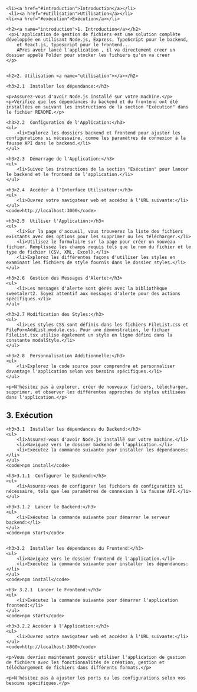 
    <li><a href="#introduction">Introduction</a></li>
     <li><a href="#utilisation">Utilisation</a></li>
    <li><a href="#exécution">Exécution</a></li>
   
    <h2><a name="introduction">1. Introduction</a></h2>
     <p>L'application de gestion de fichiers est une solution complète développée en utilisant Node.js, Express, TypeScript pour le backend, 
        et React.js, typescript pour le frontend...
        APres avoir lancé l'application , il va directement creer un dossier appelé Folder pour stocker les fichiers qu'on va creer
    </p>

   
    <h2>2. Utilisation <a name="utilisation"></a></h2>

    <h3>2.1  Installer les dépendance:</h3>

    <p>Assurez-vous d'avoir Node.js installé sur votre machine.</p>
    <p>Vérifiez que les dépendances du backend et du frontend ont été installées en suivant les instructions de la section "Exécution" dans le fichier README.</p>

    <h3>2.2  Configuration de l'Application:</h3>
    <ul>
        <li>Explorez les dossiers backend et frontend pour ajuster les configurations si nécessaire, comme les paramètres de connexion à la fausse API dans le backend.</li>
    </ul>

    <h3>2.3  Démarrage de l'Application:</h3>
    <ul>
        <li>Suivez les instructions de la section "Exécution" pour lancer le backend et le frontend de l'application.</li>
    </ul>

    <h3>2.4  Accéder à l'Interface Utilisateur:</h3>
    <ul>
        <li>Ouvrez votre navigateur web et accédez à l'URL suivante:</li>
    </ul>
    <code>http://localhost:3000</code>

    <h3>2.5  Utiliser l'Application:</h3>
    <ul>
        <li>Sur la page d'accueil, vous trouverez la liste des fichiers existants avec des options pour les supprimer ou les télécharger.</li>
        <li>Utilisez le formulaire sur la page pour créer un nouveau fichier. Remplissez les champs requis tels que le nom du fichier et le type de fichier (CSV, XML, Excel).</li>
        <li>Explorez les différentes façons d'utiliser les styles en examinant les fichiers de style fournis dans le dossier styles.</li>
    </ul>

    <h3>2.6  Gestion des Messages d'Alerte:</h3>
    <ul>
        <li>Les messages d'alerte sont gérés avec la bibliothèque sweetalert2. Soyez attentif aux messages d'alerte pour des actions spécifiques.</li>
    </ul>

    <h3>2.7 Modification des Styles:</h3>
    <ul>
        <li>Les styles CSS sont définis dans les fichiers FileList.css et FileFormAddList.module.css. Pour une démonstration, le fichier FileList.tsx utilise également un style en ligne défini dans la constante modalStyle.</li>
    </ul>

    <h3>2.8  Personnalisation Additionnelle:</h3>
    <ul>
        <li>Explorez le code source pour comprendre et personnaliser davantage l'application selon vos besoins spécifiques.</li>
    </ul>

    <p>N'hésitez pas à explorer, créer de nouveaux fichiers, télécharger, supprimer, et observer les différentes approches de styles utilisées dans l'application.</p>

    



  <h2>3. Exécution <a name="exécution"></a></h2>

    <h3>3.1  Installer les dépendances du Backend:</h3>
    <ul>
        <li>Assurez-vous d'avoir Node.js installé sur votre machine.</li>
        <li>Naviguez vers le dossier backend de l'application.</li>
        <li>Exécutez la commande suivante pour installer les dépendances:</li>
    </ul>
    <code>npm install</code>

    <h3>3.1.1  Configurer le Backend:</h3>
    <ul>
        <li>Assurez-vous de configurer les fichiers de configuration si nécessaire, tels que les paramètres de connexion à la fausse API.</li>
    </ul>

    <h3>3.1.2  Lancer le Backend:</h3>
    <ul>
        <li>Exécutez la commande suivante pour démarrer le serveur backend:</li>
    </ul>
    <code>npm start</code>


    <h3>3.2  Installer les dépendances du Frontend:</h3>
    <ul>
        <li>Naviguez vers le dossier frontend de l'application.</li>
        <li>Exécutez la commande suivante pour installer les dépendances:</li>
    </ul>
    <code>npm install</code>

    <h3> 3.2.1  Lancer le Frontend:</h3>
    <ul>
        <li>Exécutez la commande suivante pour démarrer l'application frontend:</li>
    </ul>
    <code>npm start</code>

    <h3>3.2.2 Accéder à l'Application:</h3>
    <ul>
        <li>Ouvrez votre navigateur web et accédez à l'URL suivante:</li>
    </ul>
    <code>http://localhost:3000</code>

    <p>Vous devriez maintenant pouvoir utiliser l'application de gestion de fichiers avec les fonctionnalités de création, gestion et téléchargement de fichiers dans différents formats.</p>

    <p>N'hésitez pas à ajuster les ports ou les configurations selon vos besoins spécifiques.</p>